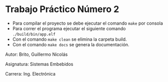 # Trabajo Práctico Número 2

- Para compilar el proyecto se debe ejecutar el comando `make` por consola
- Para correr el programa ejecutar el siguiente comando `./build/bin/app.elf`
- Con el comando `make clean` se elimina la carpeta build.
- Con el comando `make docs` se genera la documentación.

Autor: Brito, Guillermo Nicolás

Asignatura: Sistemas Embebidos

Carrera: Ing. Electrónica